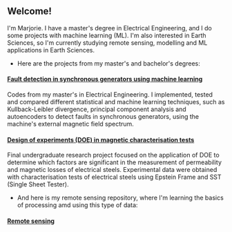 ## Welcome!

I'm Marjorie. I have a master's degree in Electrical Engineering, and I do some projects with machine learning (ML). I'm also interested in Earth Sciences, so I'm currently studying remote sensing, modelling and ML applications in Earth Sciences.

- Here are the projects from my master's and bachelor's degrees:

#### [Fault detection in synchronous generators using machine learning](https://github.com/marjoriehoegen/MsC-codes)

Codes from my master's in Electrical Engineering. I implemented, tested and compared different statistical and machine learning techniques, such as Kullback-Leibler divergence, principal component analysis and autoencoders to detect faults in synchronous generators, using the machine's external magnetic field spectrum.

#### [Design of experiments (DOE) in magnetic characterisation tests](https://github.com/marjoriehoegen/analise-ensaios-tcc)

Final undergraduate research project focused on the application of DOE to determine which factors are significant in the measurement of permeability and magnetic losses of electrical steels. Experimental data were obtained with characterisation tests of electrical steels using Epstein Frame and SST (Single Sheet Tester).

- And here is my remote sensing repository, where I'm learning the basics of processing amd using this type of data:

#### [Remote sensing](https://github.com/marjoriehoegen/remote_sensing)
